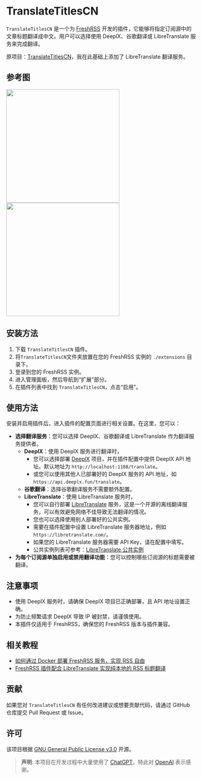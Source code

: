 # TranslateTitlesCN

`TranslateTitlesCN` 是一个为 [FreshRSS](https://github.com/FreshRSS/FreshRSS) 开发的插件，它能够将指定订阅源中的文章标题翻译成中文。用户可以选择使用 DeeplX、谷歌翻译或 LibreTranslate 服务来完成翻译。

原项目：[TranslateTitlesCN](https://github.com/jacob2826/FreshRSS-TranslateTitlesCN)，我在此基础上添加了 LibreTranslate 翻译服务。

## 参考图

<img src="https://github.com/yarin-zhang/FreshRSS-TranslateTitlesCN/blob/main/img/screenshot-20241115-214506.png" width="300px"/>

<img src="https://github.com/yarin-zhang/FreshRSS-TranslateTitlesCN/blob/main/img/screenshot-20241115-215959.png" width="300px"/>

## 安装方法

1. 下载 `TranslateTitlesCN` 插件。
2. 将`TranslateTitlesCN`文件夹放置在您的 FreshRSS 实例的 `./extensions` 目录下。
3. 登录到您的 FreshRSS 实例。
4. 进入管理面板，然后导航到“扩展”部分。
5. 在插件列表中找到 `TranslateTitlesCN`，点击“启用”。

## 使用方法

安装并启用插件后，进入插件的配置页面进行相关设置。在这里，您可以：

- **选择翻译服务**：您可以选择 DeeplX、谷歌翻译或 LibreTranslate 作为翻译服务提供者。
  - **DeeplX**：使用 DeeplX 服务进行翻译时，
    - 您可以选择部署 [DeeplX](https://github.com/OwO-Network/DeepLX/) 项目，并在插件配置中提供 DeeplX API 地址。默认地址为 `http://localhost:1188/translate`。
    - 或您可以使用其他人已部署好的 DeeplX 服务的 API 地址，如 `https://api.deeplx.fun/translate`。
  - **谷歌翻译**：选择谷歌翻译服务不需要额外配置。
  - **LibreTranslate**：使用 LibreTranslate 服务时，
    - 您可以自行部署 [LibreTranslate](https://github.com/LibreTranslate/LibreTranslate) 服务，这是一个开源的离线翻译服务，可以有效避免网络不佳导致无法翻译的情况。
    - 您也可以选择使用别人部署好的公共实例。
    - 需要在插件配置中设置 LibreTranslate 服务器地址，例如 `https://libretranslate.com/`。
    - 如果您的 LibreTranslate 服务器需要 API Key，请在配置中填写。
    - 公共实例列表可参考：[LibreTranslate 公共实例](https://github.com/LibreTranslate/LibreTranslate#mirrors)
- **为每个订阅源单独启用或禁用翻译功能**：您可以控制哪些订阅源的标题需要被翻译。

## 注意事项

- 使用 DeeplX 服务时，请确保 DeeplX 项目已正确部署，且 API 地址设置正确。
- 为防止频繁请求 DeeplX 导致 IP 被封禁，请谨慎使用。
- 本插件仅适用于 FreshRSS，确保您的 FreshRSS 版本与插件兼容。

## 相关教程

- [如何通过 Docker 部署 FreshRSS 服务，实现 RSS 自由](https://utgd.net/article/20972)
- [FreshRSS 插件配合 LibreTranslate 实现纯本地的 RSS 标题翻译](https://utgd.net/article/20973)

## 贡献

如果您对 `TranslateTitlesCN` 有任何改进建议或想要贡献代码，请通过 GitHub 仓库提交 Pull Request 或 Issue。

## 许可

该项目根据 [GNU General Public License v3.0](https://www.gnu.org/licenses/gpl-3.0.en.html) 开源。

> **声明**: 本项目在开发过程中大量使用了 [ChatGPT](https://chat.openai.com/)，特此对 [OpenAI](https://openai.com) 表示感谢。

